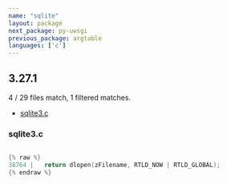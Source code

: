 ```yaml
---
name: "sqlite"
layout: package
next_package: py-uwsgi
previous_package: argtable
languages: ['c']
---
```

## 3.27.1
4 / 29 files match, 1 filtered matches.

 - [sqlite3.c](#sqlite3c)

### sqlite3.c

```c

{% raw %}
38764 |   return dlopen(zFilename, RTLD_NOW | RTLD_GLOBAL);
{% endraw %}

```
